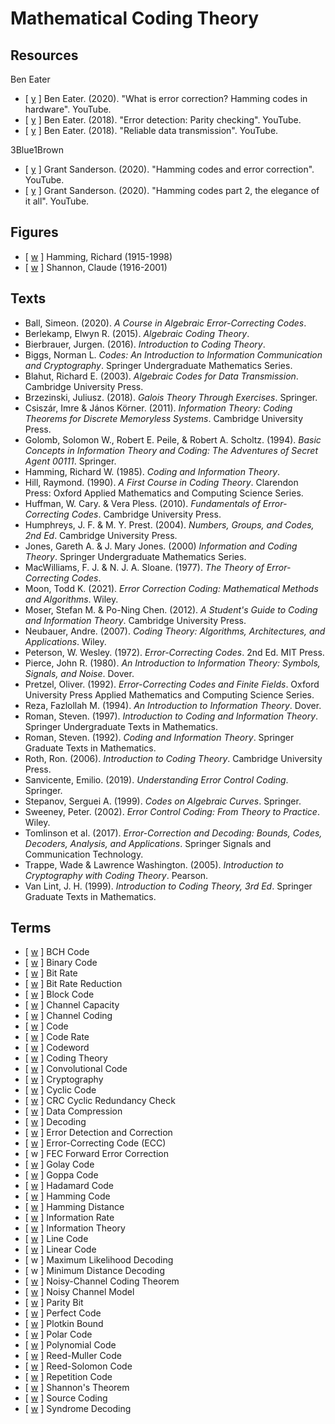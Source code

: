 # Mathematical Coding Theory

## Resources

Ben Eater
* [ [y](https://www.youtube.com/watch?v=h0jloehRKas) ] Ben Eater. (2020). "What is error correction? Hamming codes in hardware". YouTube.
* [ [y](https://www.youtube.com/watch?v=MgkhrBSjhag) ] Ben Eater. (2018). "Error detection: Parity checking". YouTube.
* [ [y](https://www.youtube.com/watch?v=eq5YpKHXJDM) ] Ben Eater. (2018). "Reliable data transmission". YouTube.

3Blue1Brown
* [ [y](https://www.youtube.com/watch?v=X8jsijhllIA) ] Grant Sanderson. (2020). "Hamming codes and error correction". YouTube.
* [ [y](https://www.youtube.com/watch?v=b3NxrZOu_CE) ] Grant Sanderson. (2020). "Hamming codes part 2, the elegance of it all". YouTube.

## Figures

* [ [w](https://en.wikipedia.org/wiki/Richard_Hamming) ] Hamming, Richard (1915-1998)
* [ [w](https://en.wikipedia.org/wiki/Claude_Shannon) ] Shannon, Claude (1916-2001)

## Texts

* Ball, Simeon. (2020). _A Course in Algebraic Error-Correcting Codes_.
* Berlekamp, Elwyn R. (2015). _Algebraic Coding Theory_.
* Bierbrauer, Jurgen. (2016). _Introduction to Coding Theory_.
* Biggs, Norman L. _Codes: An Introduction to Information Communication and Cryptography_. Springer Undergraduate Mathematics Series.
* Blahut, Richard E. (2003). _Algebraic Codes for Data Transmission_. Cambridge University Press.
* Brzezinski, Juliusz. (2018). _Galois Theory Through Exercises_. Springer.
* Csiszár, Imre & János Körner. (2011). _Information Theory: Coding Theorems for Discrete Memoryless Systems_. Cambridge University Press.
* Golomb, Solomon W., Robert E. Peile, & Robert A. Scholtz. (1994). _Basic Concepts in Information Theory and Coding: The Adventures of Secret Agent 00111_. Springer.
* Hamming, Richard W. (1985). _Coding and Information Theory_.
* Hill, Raymond. (1990). _A First Course in Coding Theory_. Clarendon Press: Oxford Applied Mathematics and Computing Science Series.
* Huffman, W. Cary. & Vera Pless. (2010). _Fundamentals of Error-Correcting Codes_. Cambridge University Press.
* Humphreys, J. F. & M. Y. Prest. (2004). _Numbers, Groups, and Codes, 2nd Ed_. Cambridge University Press.
* Jones, Gareth A. & J. Mary Jones. (2000) _Information and Coding Theory_. Springer Undergraduate Mathematics Series.
* MacWilliams, F. J. & N. J. A. Sloane. (1977). _The Theory of Error-Correcting Codes_.
* Moon, Todd K. (2021). _Error Correction Coding: Mathematical Methods and Algorithms_. Wiley.
* Moser, Stefan M. & Po-Ning Chen. (2012). _A Student's Guide to Coding and Information Theory_. Cambridge University Press.
* Neubauer, Andre. (2007). _Coding Theory: Algorithms, Architectures, and Applications_. Wiley.
* Peterson, W. Wesley. (1972). _Error-Correcting Codes_. 2nd Ed. MIT Press.
* Pierce, John R. (1980). _An Introduction to Information Theory: Symbols, Signals, and Noise_. Dover.
* Pretzel, Oliver. (1992). _Error-Correcting Codes and Finite Fields_. Oxford University Press Applied Mathematics and Computing Science Series.
* Reza, Fazlollah M. (1994). _An Introduction to Information Theory_. Dover.
* Roman, Steven. (1997). _Introduction to Coding and Information Theory_. Springer Undergraduate Texts in Mathematics.
* Roman, Steven. (1992). _Coding and Information Theory_. Springer Graduate Texts in Mathematics.
* Roth, Ron. (2006). _Introduction to Coding Theory_. Cambridge University Press.
* Sanvicente, Emilio. (2019). _Understanding Error Control Coding_. Springer.
* Stepanov, Serguei A. (1999). _Codes on Algebraic Curves_. Springer.
* Sweeney, Peter. (2002). _Error Control Coding: From Theory to Practice_. Wiley.
* Tomlinson et al. (2017). _Error-Correction and Decoding: Bounds, Codes, Decoders, Analysis, and Applications_. Springer Signals and Communication Technology.
* Trappe, Wade & Lawrence Washington. (2005). _Introduction to Cryptography with Coding Theory_. Pearson.
* Van Lint, J. H. (1999). _Introduction to Coding Theory, 3rd Ed_. Springer Graduate Texts in Mathematics.

## Terms

* [ [w](https://en.wikipedia.org/wiki/BCH_code) ] BCH Code
* [ [w](https://en.wikipedia.org/wiki/Binary_code) ] Binary Code
* [ [w](https://en.wikipedia.org/wiki/Bit_rate) ] Bit Rate
* [ [w](https://en.wikipedia.org/wiki/Data_compression) ] Bit Rate Reduction
* [ [w](https://en.wikipedia.org/wiki/Block_code) ] Block Code
* [ [w](https://en.wikipedia.org/wiki/Channel_capacity) ] Channel Capacity
* [ [w](https://en.wikipedia.org/wiki/Error_detection_and_correction) ] Channel Coding
* [ [w](https://en.wikipedia.org/wiki/Code) ] Code
* [ [w](https://en.wikipedia.org/wiki/Code_rate) ] Code Rate
* [ [w](https://en.wikipedia.org/wiki/Code_word) ] Codeword
* [ [w](https://en.wikipedia.org/wiki/Coding_theory) ] Coding Theory
* [ [w](https://en.wikipedia.org/wiki/Convolutional_code) ] Convolutional Code
* [ [w](https://en.wikipedia.org/wiki/Cryptography) ] Cryptography
* [ [w](https://en.wikipedia.org/wiki/Cyclic_code) ] Cyclic Code
* [ [w](https://en.wikipedia.org/wiki/Cyclic_redundancy_check) ] CRC Cyclic Redundancy Check
* [ [w](https://en.wikipedia.org/wiki/Data_compression) ] Data Compression
* [ [w](https://en.wikipedia.org/wiki/Decoding_methods) ] Decoding
* [ [w](https://en.wikipedia.org/wiki/Error_detection_and_correction) ] Error Detection and Correction
* [ [w](https://en.wikipedia.org/wiki/Error_correction_code) ] Error-Correcting Code (ECC)
* [ w ] FEC Forward Error Correction
* [ [w](https://en.wikipedia.org/wiki/Golay_code) ] Golay Code
* [ [w](https://en.wikipedia.org/wiki/Goppa_code) ] Goppa Code
* [ [w](https://en.wikipedia.org/wiki/Hadamard_code) ] Hadamard Code
* [ [w](https://en.wikipedia.org/wiki/Hamming_code) ] Hamming Code
* [ [w](https://en.wikipedia.org/wiki/Hamming_distance) ] Hamming Distance
* [ [w](https://en.wikipedia.org/wiki/Bit_rate#Information_rate) ] Information Rate
* [ [w](https://en.wikipedia.org/wiki/Information_theory) ] Information Theory
* [ [w](https://en.wikipedia.org/wiki/Line_code) ] Line Code
* [ [w](https://en.wikipedia.org/wiki/Linear_code) ] Linear Code
* [ w ] Maximum Likelihood Decoding
* [ w ] Minimum Distance Decoding
* [ [w](https://en.wikipedia.org/wiki/Noisy-channel_coding_theorem) ] Noisy-Channel Coding Theorem
* [ [w](https://en.wikipedia.org/wiki/Noisy_channel_model) ] Noisy Channel Model
* [ [w](https://en.wikipedia.org/wiki/Parity_bit) ] Parity Bit
* [ [w](https://en.wikipedia.org/wiki/Hamming_bound#Perfect_codes) ] Perfect Code
* [ [w](https://en.wikipedia.org/wiki/Plotkin_bound) ] Plotkin Bound
* [ [w](https://en.wikipedia.org/wiki/Polar_code_(coding_theory)) ] Polar Code
* [ [w](https://en.wikipedia.org/wiki/Polynomial_code) ] Polynomial Code
* [ [w](https://en.wikipedia.org/wiki/Reed%E2%80%93Muller_code) ] Reed-Muller Code
* [ [w](https://en.wikipedia.org/wiki/Reed%E2%80%93Solomon_error_correction) ] Reed-Solomon Code
* [ [w](https://en.wikipedia.org/wiki/Repetition_code) ] Repetition Code
* [ [w](https://en.wikipedia.org/wiki/Noisy-channel_coding_theorem) ] Shannon's Theorem
* [ [w](https://en.wikipedia.org/wiki/Data_compression) ] Source Coding
* [ [w](https://en.wikipedia.org/wiki/Decoding_methods#Syndrome_decoding) ] Syndrome Decoding